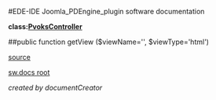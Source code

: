 #EDE-IDE Joomla_PDEngine_plugin
software documentation

**class:[PvoksController](../PvoksController.md)**



##public function getView ($viewName='', $viewType='html') 


[source](../../../admin/controllers/controller.php)

[sw.docs root](../)

*created by documentCreator*

